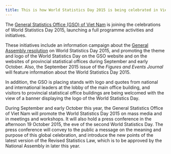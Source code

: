 ```yaml
---
title: This is how World Statistics Day 2015 is being celebrated in Viet Nam
---
```

The <a href="http://www.gso.gov.vn/Default_en.aspx?tabid=491" target="_blank">General Statistics Office (GSO) of Viet Nam</a> is joining the celebrations of World Statistics Day 2015, launching a full programme activities and initiatives.  

These initiatives include an information campaign about the <a href="https://worldstatisticsday.org/2015/06/03/general-assembly-resolution/" target="_blank">General Assembly resolution</a> on World Statistics Day 2015, and promoting the theme and logo of the World Statistics Day on the GSO website and on the websites of provincial statistical offices during September and early October.   Also, the September 2015 issue of the <em>Figures and Events Journal</em> will feature information about the World Statistics Day 2015.

In addition, the GSO is placing stands with logo and quotes from national and international leaders at the lobby of the main office building, and visitors to provincial statistical office buildings are being welcomed with the view of a banner displaying the logo of the World Statistics Day.

During September and early October this year, the General Statistics Office of Viet Nam will promote the World Statistics Day 2015 on mass media and in meetings and workshops. It will also hold a press conference in the afternoon 19 October 2015, the eve of the second World Statistics Day. The press conference will convey to the public a message on the meaning and purpose of this global celebration, and introduce the new points of the latest version of the Revised Statistics Law, which is to be approved by the National Assembly in later this year.
